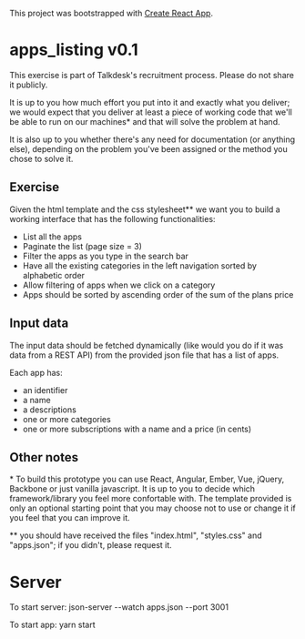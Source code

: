 This project was bootstrapped with [Create React App](https://github.com/facebook/create-react-app).

# apps_listing v0.1

This exercise is part of Talkdesk's recruitment process. Please do not share it publicly.

It is up to you how much effort you put into it and exactly what you deliver; we would expect that you deliver at least a piece of working code that we'll be able to run on our machines\* and that will solve the problem at hand.

It is also up to you whether there's any need for documentation (or anything else), depending on the problem you've been assigned or the method you chose to solve it.

## Exercise

Given the html template and the css stylesheet\*\* we want you to build a working interface that has the following functionalities:

- List all the apps
- Paginate the list (page size = 3)
- Filter the apps as you type in the search bar
- Have all the existing categories in the left navigation sorted by alphabetic order
- Allow filtering of apps when we click on a category
- Apps should be sorted by ascending order of the sum of the plans price

## Input data

The input data should be fetched dynamically (like would you do if it was data from a REST API) from the provided json file that has a list of apps.

Each app has:

- an identifier
- a name
- a descriptions
- one or more categories
- one or more subscriptions with a name and a price (in cents)

## Other notes

\* To build this prototype you can use React, Angular, Ember, Vue, jQuery, Backbone or just vanilla javascript. It is up to you to decide which framework/library you feel more confortable with.
The template provided is only an optional starting point that you may choose not to use or change it if you feel that you can improve it.

\*\* you should have received the files "index.html", "styles.css" and "apps.json"; if you didn't, please request it.

# Server

To start server: json-server --watch apps.json --port 3001

To start app: yarn start
